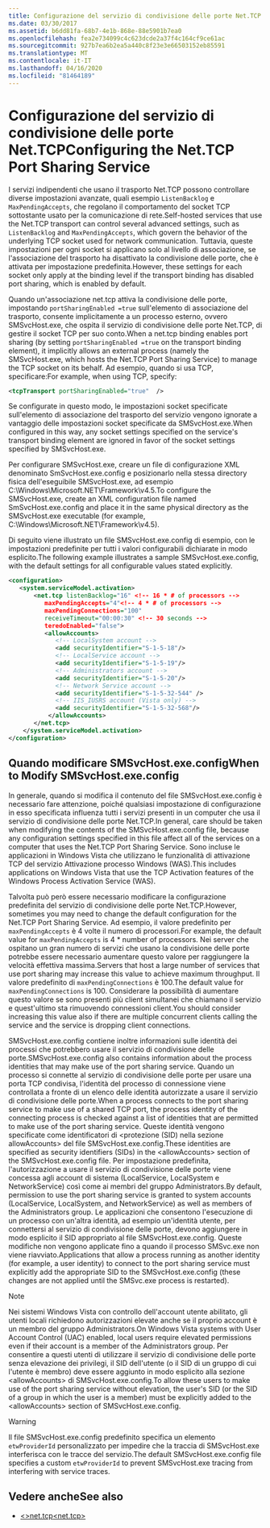 ```yaml
---
title: Configurazione del servizio di condivisione delle porte Net.TCP
ms.date: 03/30/2017
ms.assetid: b6dd81fa-68b7-4e1b-868e-88e5901b7ea0
ms.openlocfilehash: fea2e734099c4c623dcde2a37f4c164cf9ce61ac
ms.sourcegitcommit: 927b7ea6b2ea5a440c8f23e3e66503152eb85591
ms.translationtype: MT
ms.contentlocale: it-IT
ms.lasthandoff: 04/16/2020
ms.locfileid: "81464189"
---
```

# <a name="configuring-the-nettcp-port-sharing-service"></a><span data-ttu-id="a86cb-102">Configurazione del servizio di condivisione delle porte Net.TCP</span><span class="sxs-lookup"><span data-stu-id="a86cb-102">Configuring the Net.TCP Port Sharing Service</span></span>
<span data-ttu-id="a86cb-103">I servizi indipendenti che usano il trasporto Net.TCP possono controllare diverse impostazioni avanzate, quali esempio `ListenBacklog` e `MaxPendingAccepts`, che regolano il comportamento del socket TCP sottostante usato per la comunicazione di rete.</span><span class="sxs-lookup"><span data-stu-id="a86cb-103">Self-hosted services that use the Net.TCP transport can control several advanced settings, such as `ListenBacklog` and `MaxPendingAccepts`, which govern the behavior of the underlying TCP socket used for network communication.</span></span> <span data-ttu-id="a86cb-104">Tuttavia, queste impostazioni per ogni socket si applicano solo al livello di associazione, se l'associazione del trasporto ha disattivato la condivisione delle porte, che è attivata per impostazione predefinita.</span><span class="sxs-lookup"><span data-stu-id="a86cb-104">However, these settings for each socket only apply at the binding level if the transport binding has disabled port sharing, which is enabled by default.</span></span>  
  
 <span data-ttu-id="a86cb-105">Quando un'associazione net.tcp attiva la condivisione delle porte, impostando `portSharingEnabled =true` sull'elemento di associazione del trasporto, consente implicitamente a un processo esterno, ovvero SMSvcHost.exe, che ospita il servizio di condivisione delle porte Net.TCP, di gestire il socket TCP per suo conto.</span><span class="sxs-lookup"><span data-stu-id="a86cb-105">When a net.tcp binding enables port sharing (by setting `portSharingEnabled =true` on the transport binding element), it implicitly allows an external process (namely the SMSvcHost.exe, which hosts the Net.TCP Port Sharing Service) to manage the TCP socket on its behalf.</span></span> <span data-ttu-id="a86cb-106">Ad esempio, quando si usa TCP, specificare:</span><span class="sxs-lookup"><span data-stu-id="a86cb-106">For example, when using TCP, specify:</span></span>  
  
```xml  
<tcpTransport portSharingEnabled="true"  />  
```  
  
 <span data-ttu-id="a86cb-107">Se configurate in questo modo, le impostazioni socket specificate sull'elemento di associazione del trasporto del servizio vengono ignorate a vantaggio delle impostazioni socket specificate da SMSvcHost.exe.</span><span class="sxs-lookup"><span data-stu-id="a86cb-107">When configured in this way, any socket settings specified on the service's transport binding element are ignored in favor of the socket settings specified by SMSvcHost.exe.</span></span>  
  
 <span data-ttu-id="a86cb-108">Per configurare SMSvcHost.exe, creare un file di configurazione XML denominato SmSvcHost.exe.config e posizionarlo nella stessa directory fisica dell'eseguibile SMSvcHost.exe, ad esempio C:\Windows\Microsoft.NET\Framework\v4.5.</span><span class="sxs-lookup"><span data-stu-id="a86cb-108">To configure the SMSvcHost.exe, create an XML configuration file named SmSvcHost.exe.config and place it in the same physical directory as the SMSvcHost.exe executable (for example, C:\Windows\Microsoft.NET\Framework\v4.5).</span></span>  
  
 <span data-ttu-id="a86cb-109">Di seguito viene illustrato un file SMSvcHost.exe.config di esempio, con le impostazioni predefinite per tutti i valori configurabili dichiarate in modo esplicito.</span><span class="sxs-lookup"><span data-stu-id="a86cb-109">The following example illustrates a sample SMSvcHost.exe.config, with the default settings for all configurable values stated explicitly.</span></span>  
  
```xml  
<configuration>  
   <system.serviceModel.activation>  
       <net.tcp listenBacklog="16" <!-- 16 * # of processors -->  
          maxPendingAccepts="4"<!-- 4 * # of processors -->  
          maxPendingConnections="100"  
          receiveTimeout="00:00:30" <!-- 30 seconds -->  
          teredoEnabled="false">  
          <allowAccounts>  
             <!-- LocalSystem account -->  
             <add securityIdentifier="S-1-5-18"/>  
             <!-- LocalService account -->  
             <add securityIdentifier="S-1-5-19"/>  
             <!-- Administrators account -->  
             <add securityIdentifier="S-1-5-20"/>  
             <!-- Network Service account -->  
             <add securityIdentifier="S-1-5-32-544" />  
             <!-- IIS_IUSRS account (Vista only) -->  
             <add securityIdentifier="S-1-5-32-568"/>  
           </allowAccounts>  
       </net.tcp>  
    </system.serviceModel.activation>
</configuration>  
```  
  
## <a name="when-to-modify-smsvchostexeconfig"></a><span data-ttu-id="a86cb-110">Quando modificare SMSvcHost.exe.config</span><span class="sxs-lookup"><span data-stu-id="a86cb-110">When to Modify SMSvcHost.exe.config</span></span>  
 <span data-ttu-id="a86cb-111">In generale, quando si modifica il contenuto del file SMSvcHost.exe.config è necessario fare attenzione, poiché qualsiasi impostazione di configurazione in esso specificata influenza tutti i servizi presenti in un computer che usa il servizio di condivisione delle porte Net.TCP.</span><span class="sxs-lookup"><span data-stu-id="a86cb-111">In general, care should be taken when modifying the contents of the SMSvcHost.exe.config file, because any configuration settings specified in this file affect all of the services on a computer that uses the Net.TCP Port Sharing Service.</span></span> <span data-ttu-id="a86cb-112">Sono incluse le applicazioni in Windows Vista che utilizzano le funzionalità di attivazione TCP del servizio Attivazione processo Windows (WAS).</span><span class="sxs-lookup"><span data-stu-id="a86cb-112">This includes applications on Windows Vista that use the TCP Activation features of the Windows Process Activation Service (WAS).</span></span>  
  
 <span data-ttu-id="a86cb-113">Talvolta può però essere necessario modificare la configurazione predefinita del servizio di condivisione delle porte Net.TCP.</span><span class="sxs-lookup"><span data-stu-id="a86cb-113">However, sometimes you may need to change the default configuration for the Net.TCP Port Sharing Service.</span></span> <span data-ttu-id="a86cb-114">Ad esempio, il valore predefinito per `maxPendingAccepts` è 4 volte il numero di processori.</span><span class="sxs-lookup"><span data-stu-id="a86cb-114">For example, the default value for `maxPendingAccepts` is 4 \* number of processors.</span></span> <span data-ttu-id="a86cb-115">Nei server che ospitano un gran numero di servizi che usano la condivisione delle porte potrebbe essere necessario aumentare questo valore per raggiungere la velocità effettiva massima.</span><span class="sxs-lookup"><span data-stu-id="a86cb-115">Servers that host a large number of services that use port sharing may increase this value to achieve maximum throughput.</span></span> <span data-ttu-id="a86cb-116">Il valore predefinito di `maxPendingConnections` è 100.</span><span class="sxs-lookup"><span data-stu-id="a86cb-116">The default value for `maxPendingConnections` is 100.</span></span> <span data-ttu-id="a86cb-117">Considerare la possibilità di aumentare questo valore se sono presenti più client simultanei che chiamano il servizio e quest'ultimo sta rimuovendo connessioni client.</span><span class="sxs-lookup"><span data-stu-id="a86cb-117">You should consider increasing this value also if there are multiple concurrent clients calling the service and the service is dropping client connections.</span></span>  
  
 <span data-ttu-id="a86cb-118">SMSvcHost.exe.config contiene inoltre informazioni sulle identità dei processi che potrebbero usare il servizio di condivisione delle porte.</span><span class="sxs-lookup"><span data-stu-id="a86cb-118">SMSvcHost.exe.config also contains information about the process identities that may make use of the port sharing service.</span></span> <span data-ttu-id="a86cb-119">Quando un processo si connette al servizio di condivisione delle porte per usare una porta TCP condivisa, l'identità del processo di connessione viene controllata a fronte di un elenco delle identità autorizzate a usare il servizio di condivisione delle porte.</span><span class="sxs-lookup"><span data-stu-id="a86cb-119">When a process connects to the port sharing service to make use of a shared TCP port, the process identity of the connecting process is checked against a list of identities that are permitted to make use of the port sharing service.</span></span> <span data-ttu-id="a86cb-120">Queste identità vengono specificate come identificatori di \<protezione (SID) nella sezione allowAccounts> del file SMSvcHost.exe.config.</span><span class="sxs-lookup"><span data-stu-id="a86cb-120">These identities are specified as security identifiers (SIDs) in the \<allowAccounts> section of the SMSvcHost.exe.config file.</span></span> <span data-ttu-id="a86cb-121">Per impostazione predefinita, l'autorizzazione a usare il servizio di condivisione delle porte viene concessa agli account di sistema (LocalService, LocalSystem e NetworkService) così come ai membri del gruppo Administrators.</span><span class="sxs-lookup"><span data-stu-id="a86cb-121">By default, permission to use the port sharing service is granted to system accounts (LocalService, LocalSystem, and NetworkService) as well as members of the Administrators group.</span></span> <span data-ttu-id="a86cb-122">Le applicazioni che consentono l'esecuzione di un processo con un'altra identità, ad esempio un'identità utente, per connettersi al servizio di condivisione delle porte, devono aggiungere in modo esplicito il SID appropriato al file SMSvcHost.exe.config. Queste modifiche non vengono applicate fino a quando il processo SMSvc.exe non viene riavviato.</span><span class="sxs-lookup"><span data-stu-id="a86cb-122">Applications that allow a process running as another identity (for example, a user identity) to connect to the port sharing service must explicitly add the appropriate SID to the SMSvcHost.exe.config (these changes are not applied until the SMSvc.exe process is restarted).</span></span>  
  
> [!NOTE]
> <span data-ttu-id="a86cb-123">Nei sistemi Windows Vista con controllo dell'account utente abilitato, gli utenti locali richiedono autorizzazioni elevate anche se il proprio account è un membro del gruppo Administrators.</span><span class="sxs-lookup"><span data-stu-id="a86cb-123">On Windows Vista systems with User Account Control (UAC) enabled, local users require elevated permissions even if their account is a member of the Administrators group.</span></span> <span data-ttu-id="a86cb-124">Per consentire a questi utenti di utilizzare il servizio di condivisione delle porte senza elevazione dei privilegi, il SID dell'utente (o il SID di un gruppo di cui l'utente è membro) deve essere aggiunto in modo esplicito alla sezione \<allowAccounts> di SMSvcHost.exe.config.</span><span class="sxs-lookup"><span data-stu-id="a86cb-124">To allow these users to make use of the port sharing service without elevation, the user's SID (or the SID of a group in which the user is a member) must be explicitly added to the \<allowAccounts> section of SMSvcHost.exe.config.</span></span>  
  
> [!WARNING]
> <span data-ttu-id="a86cb-125">Il file SMSvcHost.exe.config predefinito specifica un elemento `etwProviderId` personalizzato per impedire che la traccia di SMSvcHost.exe interferisca con le tracce del servizio.</span><span class="sxs-lookup"><span data-stu-id="a86cb-125">The default SMSvcHost.exe.config file specifies a custom `etwProviderId` to prevent SMSvcHost.exe tracing from interfering with service traces.</span></span>  
  
## <a name="see-also"></a><span data-ttu-id="a86cb-126">Vedere anche</span><span class="sxs-lookup"><span data-stu-id="a86cb-126">See also</span></span>

- [<span data-ttu-id="a86cb-127">\<>net.tcp</span><span class="sxs-lookup"><span data-stu-id="a86cb-127">\<net.tcp></span></span>](../../../../docs/framework/configure-apps/file-schema/wcf/net-tcp.md)
